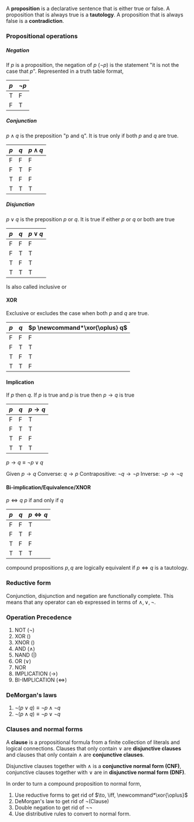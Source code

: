 A **proposition** is a declarative sentence that is either true or false. A proposition that is always true is a **tautology**. A proposition that is always false is a **contradiction**. 

### Propositional operations
##### Negation
If $p$ is a proposition, the negation of $p$ ($\neg p$) is the statement "it is not the case that $p$". Represented in a truth table format,

| $p$ | $\neg p$ |
| ---- | ---- |
| T | F |
| F | T |

##### Conjunction
$p\wedge q$ is the preposition "p and q". It is true only if both $p$ and $q$ are true.

| $p$ | $q$ | $p\wedge q$ |
| ---- | ---- | ---- |
| F | F | F |
| F | T | F |
| T | F | F |
| T | T | T |

##### Disjunction
$p\vee q$ is the preposition $p$ or $q$. It is true if either $p$ or $q$ or both are true

| $p$ | $q$ | $p\vee q$ |
| ---- | ---- | ---- |
| F | F | F |
| F | T | T |
| T | F | T |
| T | T | T |
Is also called inclusive or

#### XOR
Exclusive or excludes the case when both $p$ and $q$ are true.

| $p$ | $q$ | $p \newcommand*\xor{\oplus} q$ |
| ---- | ---- | ---- |
| F | F | F |
| F | T | T |
| T | F | T |
| T | T | F |

#### Implication
If $p$ then $q$. If $p$ is true and $p$ is true then $p\to q$ is true

| $p$ | $q$ | $p \to q$ |
| ---- | ---- | ---- |
| F | F | T |
| F | T | T |
| T | F | F |
| T | T | T |
$p\to q\equiv \neg p\vee q$

Given $p\to q$
Converse: $q\to p$
Contrapositive: $\neg q \to \neg p$
Inverse: $\neg p\to \neg q$


#### Bi-implication/Equivalence/XNOR
$p \iff q$ 
$p$ if and only if $q$ 

| $p$ | $q$ | $p\iff q$ |
| ---- | ---- | ---- |
| F | F | T |
| F | T | F |
| T | F | F |
| T | T | T |

compound propositions $p,q$ are logically equivalent if $p\iff q$ is a tautology. 
### Reductive form
Conjunction, disjunction and negation are functionally complete. This means that any operator can eb expressed in terms of $\wedge, \vee, \neg$.

### Operation Precedence
1. NOT ($\neg$)
2. XOR ($\newcommand*\xor{\oplus}$)
3. XNOR ()
4. AND ($\wedge$)
5. NAND ($|$)
6. OR ($\vee$)
7. NOR
8. IMPLICATION ($\to$)
9. BI-IMPLICATION ($\iff$)

### DeMorgan's laws
1. $\neg(p\vee q)\equiv \neg p\wedge \neg q$
2. $\neg(p\wedge q)\equiv \neg p \vee \neg q$

### Clauses and normal forms
A **clause** is a propositional formula from a finite collection of literals and logical connections. Clauses that only contain $\vee$ are **disjunctive clauses** and clauses that only contain $\wedge$ are **conjunctive clauses**. 

Disjunctive clauses together with $\wedge$ is a **conjunctive normal form (CNF)**, conjunctive clauses together with $\vee$ are in **disjunctive normal form (DNF)**.

In order to turn a compound proposition to normal form,
1. Use reductive forms to get rid of $\to, \iff, \newcommand*\xor{\oplus}$
2. DeMorgan's law to get rid of $\neg$(Clause)
3. Double negation to get rid of $\neg\neg$
4. Use distributive rules to convert to normal form. 

